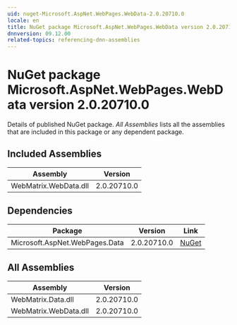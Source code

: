 ```yaml
---
uid: nuget-Microsoft.AspNet.WebPages.WebData-2.0.20710.0
locale: en
title: NuGet package Microsoft.AspNet.WebPages.WebData version 2.0.20710.0
dnnversion: 09.12.00
related-topics: referencing-dnn-assemblies
---
```


# NuGet package Microsoft.AspNet.WebPages.WebData version 2.0.20710.0
Details of published NuGet package.
*All Assemblies* lists all the assemblies that are included in this package or any dependent package.

## Included Assemblies

|Assembly|Version|
|---|---|
|WebMatrix.WebData.dll|2.0.20710.0|

## Dependencies

|Package|Version|Link|
|---|---|---|
|Microsoft.AspNet.WebPages.Data|2.0.20710.0|[NuGet](https://www.nuget.org/packages/Microsoft.AspNet.WebPages.Data/2.0.20710.0)|

## All Assemblies

|Assembly|Version|
|---|---|
|WebMatrix.Data.dll|2.0.20710.0|
|WebMatrix.WebData.dll|2.0.20710.0|

